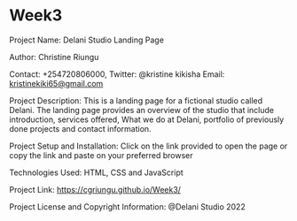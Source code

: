 # Week3
Project Name: Delani Studio Landing Page

Author: Christine Riungu

Contact: +254720806000, Twitter: @kristine kikisha Email: kristinekiki65@gmail.com

Project Description: This is a landing page for a fictional studio called Delani. The landing page provides an overview of the studio that include introduction, services offered, What we do at Delani, portfolio of previously done projects and contact information.

Project Setup and Installation: Click on the link provided to open the page or copy the link and paste on your preferred browser

Technologies Used: HTML, CSS and JavaScript

Project Link: https://cgriungu.github.io/Week3/

Project License and Copyright Information: @Delani Studio 2022